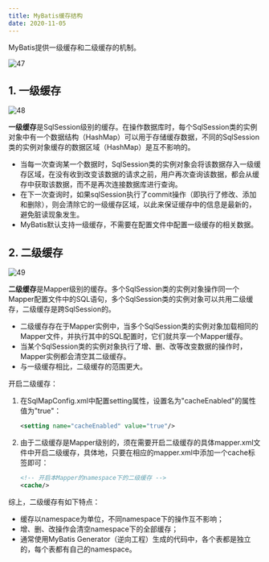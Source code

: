 ```yaml
---
title: MyBatis缓存结构
date: 2020-11-05
---
```


MyBatis提供一级缓存和二级缓存的机制。

![47](https://chua-n.gitee.io/figure-bed/notebook/JavaWeb/MyBatis/47.png)

## 1. 一级缓存

![48](https://chua-n.gitee.io/figure-bed/notebook/JavaWeb/MyBatis/48.png)

**一级缓存**是SqlSession级别的缓存。在操作数据库时，每个SqlSession类的实例对象中有一个数据结构（HashMap）可以用于存储缓存数据，不同的SqlSession类的实例对象缓存的数据区域（HashMap）是互不影响的。

- 当每一次查询某一个数据时，SqlSession类的实例对象会将该数据存入一级缓存区域，在没有收到改变该数据的请求之前，用户再次查询该数据，都会从缓存中获取该数据，而不是再次连接数据库进行查询。
- 在下一次查询时，如果sqlSession执行了commit操作（即执行了修改、添加和删除），则会清除它的一级缓存区域，以此来保证缓存中的信息是最新的，避免脏读现象发生。
- MyBatis默认支持一级缓存，不需要在配置文件中配置一级缓存的相关数据。

## 2. 二级缓存

![49](https://chua-n.gitee.io/figure-bed/notebook/JavaWeb/MyBatis/49.png)

**二级缓存**是Mapper级别的缓存。多个SqlSession类的实例对象操作同一个Mapper配置文件中的SQL语句，多个SqlSession类的实例对象可以共用二级缓存，二级缓存是跨SqlSession的。

- 二级缓存存在于Mapper实例中，当多个SqlSession类的实例对象加载相同的Mapper文件，并执行其中的SQL配置时，它们就共享一个Mapper缓存。
- 当某个SqlSession类的实例对象执行了增、删、改等改变数据的操作时，Mapper实例都会清空其二级缓存。
- 与一级缓存相比，二级缓存的范围更大。

开启二级缓存：

1. 在SqlMapConfig.xml中配置setting属性，设置名为"cacheEnabled"的属性值为"true"：

    ```xml
    <setting name="cacheEnabled" value="true"/>
    ```

2. 由于二级缓存是Mapper级别的，须在需要开启二级缓存的具体mapper.xml文件中开启二级缓存，具体地，只要在相应的mapper.xml中添加一个cache标签即可：

    ```xml
    <!-- 开启本Mapper的namespace下的二级缓存 -->
    <cache/>
    ```

综上，二级缓存有如下特点：

- 缓存以namespace为单位，不同namespace下的操作互不影响；
- 增、删、改操作会清空namespace下的全部缓存；
- 通常使用MyBatis Generator（逆向工程）生成的代码中，各个表都是独立的，每个表都有自己的namespace。


